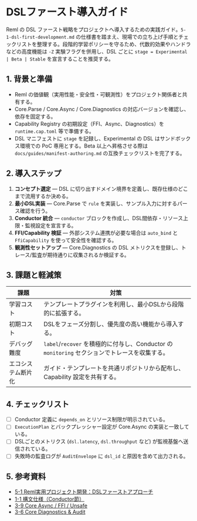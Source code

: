 # DSLファースト導入ガイド

Reml の DSL ファースト戦略をプロジェクトへ導入するための実践ガイド。`5-1-dsl-first-development.md` の仕様書を踏まえ、現場での立ち上げ手順とチェックリストを整理する。段階的学習ポリシーを守るため、代数的効果やハンドラなどの高度機能は `-Z` 実験フラグを併用し、DSL ごとに `stage = Experimental | Beta | Stable` を宣言することを推奨する。

## 1. 背景と準備

- Reml の価値観（実用性能・安全性・可観測性）をプロジェクト関係者と共有する。
- Core.Parse / Core.Async / Core.Diagnostics の対応バージョンを確認し、依存を固定する。
- Capability Registry の初期設定（FFI、Async、Diagnostics）を `runtime.cap.toml` 等で準備する。
- DSL マニフェストに `stage` を記録し、Experimental の DSL はサンドボックス環境での PoC 専用とする。Beta 以上へ昇格させる際は `docs/guides/manifest-authoring.md` の互換チェックリストを完了する。

## 2. 導入ステップ

1. **コンセプト選定** — DSL に切り出すドメイン境界を定義し、既存仕様のどこまで流用するか決める。
2. **最小DSL実装** — Core.Parse で `rule` を実装し、サンプル入力に対するパース確認を行う。
3. **Conductor 統合** — `conductor` ブロックを作成し、DSL間依存・リソース上限・監視設定を宣言する。
4. **FFI/Capability 検証** — 外部システム連携が必要な場合は `auto_bind` と `FfiCapability` を使って安全性を確認する。
5. **観測性セットアップ** — Core.Diagnostics の DSL メトリクスを登録し、トレース/監査が期待通りに収集されるか検証する。

## 3. 課題と軽減策

| 課題 | 対策 |
| --- | --- |
| 学習コスト | テンプレートプラグインを利用し、最小DSLから段階的に拡張する。 |
| 初期コスト | DSLをフェーズ分割し、優先度の高い機能から導入する。 |
| デバッグ難度 | `label`/`recover` を積極的に付与し、Conductor の `monitoring` セクションでトレースを収集する。 |
| エコシステム断片化 | ガイド・テンプレートを共通リポジトリから配布し、Capability 設定を共有する。 |

## 4. チェックリスト

- [ ] Conductor 定義に `depends_on` とリソース制限が明示されている。
- [ ] `ExecutionPlan` とバックプレッシャー設定が Core.Async の実装と一致している。
- [ ] DSLごとのメトリクス (`dsl.latency`, `dsl.throughput` など) が監視基盤へ送信されている。
- [ ] 失敗時の監査ログが `AuditEnvelope` に `dsl_id` と原因を含めて出力される。

## 5. 参考資料

- [5-1 Reml実用プロジェクト開発：DSLファーストアプローチ](../5-1-dsl-first-development.md)
- [1-1 構文仕様（Conductor節）](../spec/1-1-syntax.md)
- [3-9 Core Async / FFI / Unsafe](../spec/3-9-core-async-ffi-unsafe.md)
- [3-6 Core Diagnostics & Audit](../spec/3-6-core-diagnostics-audit.md)
